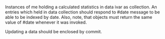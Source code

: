 Instances of me holding a calculated statistics in data ivar as collection.
An entries which held in data collection should respond to #date message to be able to be indexed by date.
Also, note, that objects must return the same value of #date whenever it was invoked.

Updating a data should be enclosed by commit.